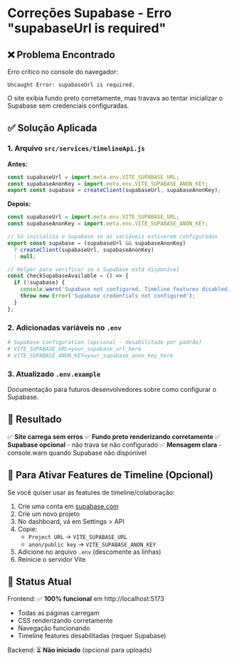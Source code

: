 # Correções Supabase - Erro "supabaseUrl is required"

## ❌ Problema Encontrado
Erro crítico no console do navegador:
```
Uncaught Error: supabaseUrl is required.
```

O site exibia fundo preto corretamente, mas travava ao tentar inicializar o Supabase sem credenciais configuradas.

## ✅ Solução Aplicada

### 1. Arquivo `src/services/timelineApi.js`
**Antes:**
```javascript
const supabaseUrl = import.meta.env.VITE_SUPABASE_URL;
const supabaseAnonKey = import.meta.env.VITE_SUPABASE_ANON_KEY;
export const supabase = createClient(supabaseUrl, supabaseAnonKey);
```

**Depois:**
```javascript
const supabaseUrl = import.meta.env.VITE_SUPABASE_URL;
const supabaseAnonKey = import.meta.env.VITE_SUPABASE_ANON_KEY;

// Só inicializa o Supabase se as variáveis estiverem configuradas
export const supabase = (supabaseUrl && supabaseAnonKey) 
  ? createClient(supabaseUrl, supabaseAnonKey)
  : null;

// Helper para verificar se o Supabase está disponível
const checkSupabaseAvailable = () => {
  if (!supabase) {
    console.warn('Supabase not configured. Timeline features disabled.');
    throw new Error('Supabase credentials not configured');
  }
};
```

### 2. Adicionadas variáveis no `.env`
```bash
# Supabase Configuration (opcional - desabilitado por padrão)
# VITE_SUPABASE_URL=your_supabase_url_here
# VITE_SUPABASE_ANON_KEY=your_supabase_anon_key_here
```

### 3. Atualizado `.env.example`
Documentação para futuros desenvolvedores sobre como configurar o Supabase.

## 🎯 Resultado

✅ **Site carrega sem erros**
✅ **Fundo preto renderizando corretamente**
✅ **Supabase opcional** - não trava se não configurado
✅ **Mensagem clara** - console.warn quando Supabase não disponível

## 📝 Para Ativar Features de Timeline (Opcional)

Se você quiser usar as features de timeline/colaboração:

1. Crie uma conta em [supabase.com](https://supabase.com)
2. Crie um novo projeto
3. No dashboard, vá em Settings > API
4. Copie:
   - `Project URL` → `VITE_SUPABASE_URL`
   - `anon/public key` → `VITE_SUPABASE_ANON_KEY`
5. Adicione no arquivo `.env` (descomente as linhas)
6. Reinicie o servidor Vite

## 🚀 Status Atual

Frontend: ✅ **100% funcional** em http://localhost:5173
- Todas as páginas carregam
- CSS renderizando corretamente
- Navegação funcionando
- Timeline features desabilitadas (requer Supabase)

Backend: ⏳ **Não iniciado** (opcional para uploads)
